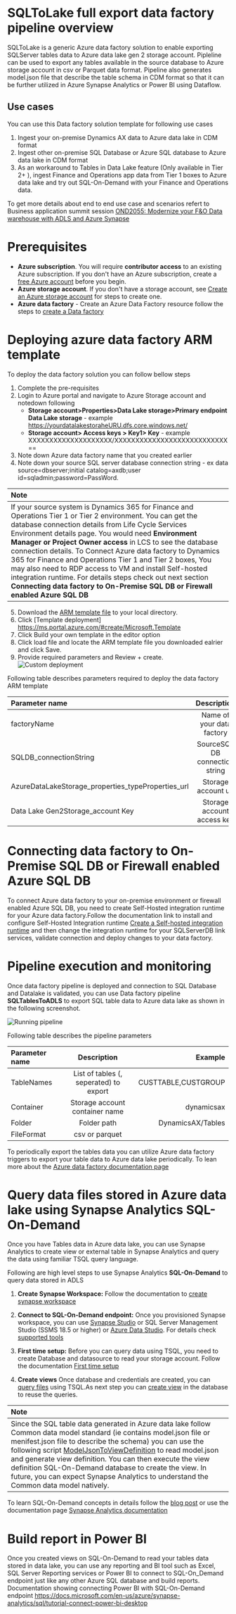 # SQLToLake full export data factory pipeline overview
SQLToLake is a generic Azure data factory solution to enable exporting SQLServer tables data to Azure data lake gen 2 storage account. Pipleline can be used to export any tables available in the source database to Azure storage account in csv or Parquet data format. Pipeline also generates model.json file that describe the table schema in CDM format so that it can be further utilized in Azure Synapse Analytics or Power BI using Dataflow.

## Use cases 
You can use this Data factory solution template for following use cases 
1. Ingest your on-premise Dynamics AX data to Azure data lake in CDM format
2. Ingest other on-premise SQL Database or Azure SQL database to Azure data lake in CDM format
3. As an workaround to Tables in Data Lake feature (Only available in Tier 2+ ), ingest Finance and Operations app data from Tier 1 boxes to Azure data lake and try out SQL-On-Demand with your Finance and Operations data. 

To get more details about end to end use case and scenarios refert to Business application summit session [OND2055: Modernize your F&O Data warehouse with ADLS and Azure Synapse](https://mymbas.microsoft.com/sessions/a18e62c9-d74b-4dd3-88bd-308d6c26f469?source=sessions)


# Prerequisites
- **Azure subscription**. You will require **contributor access** to an existing Azure subscription. If you don't have an Azure subscription, create a [free Azure account](https://azure.microsoft.com/en-us/free/) before you begin. 
- **Azure storage account**. If you don't have a storage account, see [Create an Azure storage account](https://docs.microsoft.com/en-us/azure/storage/common/storage-account-create?tabs=azure-portal#create-a-storage-account) for steps to create one.
- **Azure data factory** - Create an Azure Data Factory resource follow the steps to [create a Data factory](https://docs.microsoft.com/en-us/azure/data-factory/tutorial-copy-data-portal#create-a-data-factory)

# Deploying azure data factory ARM template  
To deploy the data factory solution you can follow bellow steps 
1. Complete the pre-requisites
2. Login to Azure portal and navigate to Azure Storage account and notedown following  
   - **Storage account>Properties>Data Lake storage>Primary endpoint Data Lake storage** - example https://yourdatalakestoraheURU.dfs.core.windows.net/
   - **Storage account> Access keys > Key1> Key** - example XXXXXXXXXXXXXXXXXXXX/XXXXXXXXXXXXXXXXXXXXXXXXXXX== 
3. Note down Azure data factory name that you created earlier
4. Note down your source SQL server database connection string - ex data source=dbserver;initial catalog=axdb;user id=sqladmin;password=PassWord. 

| **Note** 
| :--------------------   
|If your source system is Dynamics 365 for Finance and Operations Tier 1 or Tier 2 environment. You can get the database connection details from Life Cycle Services Environment details page. You would need **Environment Manager or Project Owner access** in LCS to see the database connection details. To Connect Azure data factory to Dynamics 365 for Finance and Operations Tier 1 and Tier 2 boxes, You may also need to RDP access to VM and install Self-hosted integration runtime. For details steps check out next section **Connecting data factory to On-Premise SQL DB or Firewall enabled Azure SQL DB**     


5. Download the [ARM template file](/Analytics/AzureDataFactoryARMTemplates/SQLToADLSFullExport/arm_template.json) to your local directory.
6. Click [Template deployment] https://ms.portal.azure.com/#create/Microsoft.Template
7. Click  Build your own template in the editor option
8. Click load file and locate the ARM template file you downloaded ealrier and click Save.
9. Provide required parameters and Review + create. 
![Custom deployment](/Analytics/AzureDataFactoryARMTemplates/SQLToADLSFullExport/CustomDeployment_LI.jpg)

Following table describes parameters required to deploy the data factory ARM template

| Parameter name                                       | Description                       | Example                |
| :--------------------                                | :---------------------:           | --------------------:  |
|factoryName                                           | Name of your data factory         |SQLToDataLake    |
|SQLDB_connectionString                                | SourceSQL DB connection string    |data source=dbservername.database.windows.net;initial catalog=databasename;user id=userid;password=PassWord             |
|AzureDataLakeStorage_properties_typeProperties_url    | Storage account uri | https://yourdatalakestorage.dfs.core.windows.net|
|Data Lake Gen2Storage_account Key    | Storage account access key | Access key of your storage account|


# Connecting data factory to On-Premise SQL DB or Firewall enabled Azure SQL DB 
To connect Azure data factory to your on-premise environment or firewall enabled Azure SQL DB, you need to create Self-Hosted integration runtime for your Azure data
factory.Follow the documentation link to install and configure Self-Hosted Integration runtime [Create a Self-hosted integration runtime](https://docs.microsoft.com/en-us/azure/data-factory/create-self-hosted-integration-runtime#create-a-self-hosted-ir-via-azure-data-factory-ui) 
and then change the integration runtime for your SQLServerDB link services, validate connection and deploy changes to your data factory.

# Pipeline execution and monitoring 
Once data factory pipeline is deployed and connection to SQL Database and Datalake is validated, you can use Data factory pipeline __SQLTablesToADLS__ to export SQL table data to Azure data lake as shown in the following screenshot. 

![Running pipeline](/Analytics/AzureDataFactoryARMTemplates/SQLToADLSFullExport/ExecutePipeline.png)

Following table describes the pipeline parameters 

| Parameter name                           | Description                                | Example                |
| :--------------------                    | :---------------------:                    | --------------------:  |
|TableNames                                | List of tables (, seperated) to export     | CUSTTABLE,CUSTGROUP    |
|Container                                 | Storage account container name             | dynamicsax             |
|Folder                                    | Folder path                                | DynamicsAX/Tables      |
|FileFormat                                | csv or parquet                             |                        |

To periodically export the tables data you can utilize Azure data factory triggers to export your table data to Azure data lake periodically. To lean more about the [Azure data factory documentation page](https://docs.microsoft.com/en-us/azure/data-factory/)

# Query data files stored in Azure data lake using Synapse Analytics SQL-On-Demand
Once you have Tables data in Azure data lake, you can use Synapse Analytics to create view or external table in Synapse Analytics and query the data using familiar  TSQL query language. 

Following are high level steps to use Synapse Analytics **SQL-On-Demand** to query data stored in ADLS
1. **Create Synapse Workspace:** Follow the documentation to [create synapse workspace](https://docs.microsoft.com/en-us/azure/synapse-analytics/quickstart-create-workspace)
2. **Connect to SQL-On-Demand endpoint:** Once you provisioned Synapse workspace, you can use [Synapse Studio](https://docs.microsoft.com/en-us/azure/synapse-analytics/quickstart-synapse-studio) or SQL Server Management Studio (SSMS 18.5 or higher) or [Azure Data Studio](https://docs.microsoft.com/en-us/sql/azure-data-studio/download-azure-data-studio?toc=/azure/synapse-analytics/toc.json&bc=/azure/synapse-analytics/breadcrumb/toc.json&view=azure-sqldw-latest). For details check [supported tools](https://docs.microsoft.com/en-us/azure/synapse-analytics/sql/connect-overview#supported-tools-for-sql-on-demand-preview)
3. **First time setup:** Before you can query data using TSQL, you need to create Database and datasource to read your storage account. Follow the documentation [First time setup](https://docs.microsoft.com/en-us/azure/synapse-analytics/quickstart-sql-on-demand#first-time-setup)
   
4. **Create views** Once database and credentials are created, you can [query files](https://docs.microsoft.com/en-us/azure/synapse-analytics/quickstart-sql-on-demand#query-csv-files) using TSQL.As next step you can [create view](https://docs.microsoft.com/en-us/azure/synapse-analytics/sql/create-use-views) in the database to reuse the queries.  

| **Note** 
| :--------------------   
|Since the SQL table data generated in Azure data lake follow Common data model standard (ie contains model.json file or menifest.json file to describe the schema) you can use the following script [ModelJsonToViewDefinition](/Analytics/AzureDataFactoryARMTemplates/SQLToADLSFullExport/ModelJsonToViewDefinition.sql) to read model.json and generate view definition. You can then execute the view definition SQL-On-Demand database to create the view. In future, you can expect Synapse Analytics to understand the Common data model natively.         

To learn SQL-On-Demand concepts in details follow the [blog post](https://techcommunity.microsoft.com/t5/azure-synapse-analytics/how-azure-synapse-analytics-enables-you-to-run-t-sql-queries/ba-p/1449171) or use the documentation page [Synapse Analytics documentation](https://docs.microsoft.com/en-us/azure/synapse-analytics/sql/on-demand-workspace-overview)

# Build report in Power BI
Once you created views on SQL-On-Demand to read your tables data stored in data lake, you can use any reporting and BI tool such as Excel, SQL Server Reporting services or Power BI to connect to SQL-On_Demand endpoint just like any other Azure SQL database and build reports. Documentation showing connecting Power BI with SQL-On-Demand endpoint https://docs.microsoft.com/en-us/azure/synapse-analytics/sql/tutorial-connect-power-bi-desktop

